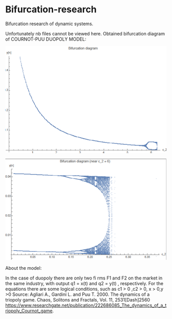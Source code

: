 # Bifurcation-research
Bifurcation research of dynamic systems.

Unfortunately nb files cannot be viewed here. 
Obtained bifurcation diagram of COURNOT-PUU DUOPOLY MODEL:


![alt text](https://github.com/EkaterinaO/Bifurcation-research/blob/master/bifurcation.png)

![alt text](https://github.com/EkaterinaO/Bifurcation-research/blob/master/bifurcation2.png)

About the model:
 
In the case of duopoly there are only two fi rms F1  and F2  on the market in the same industry,
with output q1 = x(t)  and q2 = y(t) , respectively. For the equations there are some logical conditions, such as 
с1 > 0 ,с2 > 0, х > 0,у >0
Source: Agliari A., Gardini L. and Puu T. 2000. The dynamics
of a triopoly game. Chaos, Solitons and Fractals, Vol. 11,
2531\[Dash]2560
https://www.researchgate.net/publication/222686085_The_dynamics_of_a_triopoly_Cournot_game.
 
